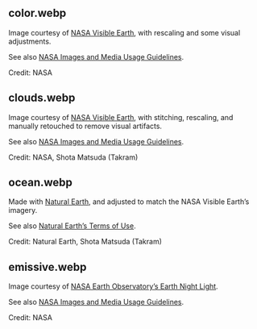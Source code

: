 ## color.webp

Image courtesy of [NASA Visible Earth](https://visibleearth.nasa.gov/collection/1484/blue-marble), with rescaling and some visual adjustments.

See also [NASA Images and Media Usage Guidelines](https://www.nasa.gov/nasa-brand-center/images-and-media/).

Credit: NASA

## clouds.webp

Image courtesy of [NASA Visible Earth](https://visibleearth.nasa.gov/collection/1484/blue-marble), with stitching, rescaling, and manually retouched to remove visual artifacts.

See also [NASA Images and Media Usage Guidelines](https://www.nasa.gov/nasa-brand-center/images-and-media/).

Credit: NASA, Shota Matsuda (Takram)

## ocean.webp

Made with [Natural Earth](https://www.naturalearthdata.com/), and adjusted to match the NASA Visible Earth’s imagery.

See also [Natural Earth’s Terms of Use](https://www.naturalearthdata.com/about/terms-of-use/).

Credit: Natural Earth, Shota Matsuda (Takram)

## emissive.webp

Image courtesy of [NASA Earth Observatory’s Earth Night Light](https://earthobservatory.nasa.gov/features/NightLights).

See also [NASA Images and Media Usage Guidelines](https://www.nasa.gov/nasa-brand-center/images-and-media/).

Credit: NASA
